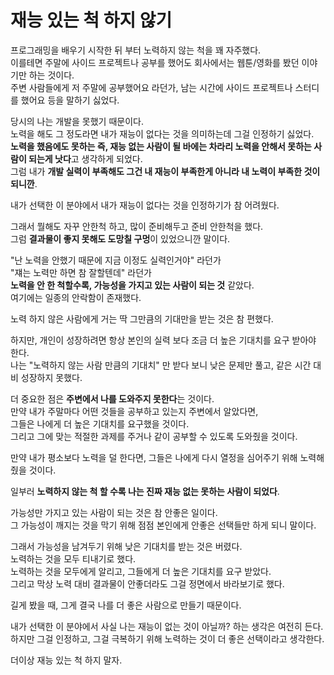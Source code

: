 # 재능 있는 척 하지 않기

프로그래밍을 배우기 시작한 뒤 부터 노력하지 않는 척을 꽤 자주했다.  
이를테면 주말에 사이드 프로젝트나 공부를 했어도 회사에서는 웹툰/영화를 봤던 이야기만 하는 것이다.  
주변 사람들에게 저 주말에 공부했어요 라던가, 남는 시간에 사이드 프로젝트나 스터디를 했어요 등을 말하기 싫었다.   
  
당시의 나는 개발을 못했기 때문이다.  
노력을 해도 그 정도라면 내가 재능이 없다는 것을 의미하는데 그걸 인정하기 싫었다.  
**노력을 했음에도 못하는 즉, 재능 없는 사람이 될 바에는 차라리 노력을 안해서 못하는 사람이 되는게 낫다**고 생각하게 되었다.  
그럼 내가 **개발 실력이 부족해도 그건 내 재능이 부족한게 아니라 내 노력이 부족한 것이 되니깐**.     
  
내가 선택한 이 분야에서 내가 재능이 없다는 것을 인정하기가 참 어려웠다.  

그래서 뭘해도 자꾸 안한척 하고, 많이 준비해두고 준비 안한척을 했다.  
그럼 **결과물이 좋지 못해도 도망칠 구멍**이 있었으니깐 말이다.  
  
"난 노력을 안했기 때문에 지금 이정도 실력인거야" 라던가  
"쟤는 노력만 하면 참 잘할텐데" 라던가  
**노력을 안 한 척할수록, 가능성을 가지고 있는 사람이 되는 것** 같았다.        
여기에는 일종의 안락함이 존재했다.  

노력 하지 않은 사람에게 거는 딱 그만큼의 기대만을 받는 것은 참 편했다.
  
하지만, 개인이 성장하려면 항상 본인의 실력 보다 조금 더 높은 기대치를 요구 받아야 한다.  
나는 "노력하지 않는 사람 만큼의 기대치" 만 받다 보니 낮은 문제만 풀고, 같은 시간 대비 성장하지 못했다.  

더 중요한 점은 **주변에서 나를 도와주지 못한다**는 것이다.    
만약 내가 주말마다 어떤 것들을 공부하고 있는지 주변에서 알았다면,  
그들은 나에게 더 높은 기대치를 요구했을 것이다.  
그리고 그에 맞는 적절한 과제를 주거나 같이 공부할 수 있도록 도와줬을 것이다.  

만약 내가 평소보다 노력을 덜 한다면, 그들은 나에게 다시 열정을 심어주기 위해 노력해줬을 것이다.  
  
일부러 **노력하지 않는 척 할 수록 나는 진짜 재능 없는 못하는 사람이 되었다**.  
  
가능성만 가지고 있는 사람이 되는 것은 참 안좋은 일이다.  
그 가능성이 깨지는 것을 막기 위해 점점 본인에게 안좋은 선택들만 하게 되니 말이다.  
  
그래서 가능성을 남겨두기 위해 낮은 기대치를 받는 것은 버렸다.  
노력하는 것을 모두 티내기로 했다.  
노력하는 것을 모두에게 알리고, 그들에게 더 높은 기대치를 요구 받았다.  
그리고 막상 노력 대비 결과물이 안좋더라도 그걸 정면에서 바라보기로 했다.    
  
길게 봤을 때, 그게 결국 나를 더 좋은 사람으로 만들기 때문이다.  
  
내가 선택한 이 분야에서 사실 나는 재능이 없는 것이 아닐까? 하는 생각은 여전히 든다.  
하지만 그걸 인정하고, 그걸 극복하기 위해 노력하는 것이 더 좋은 선택이라고 생각한다.  
  
더이상 재능 있는 척 하지 말자.

